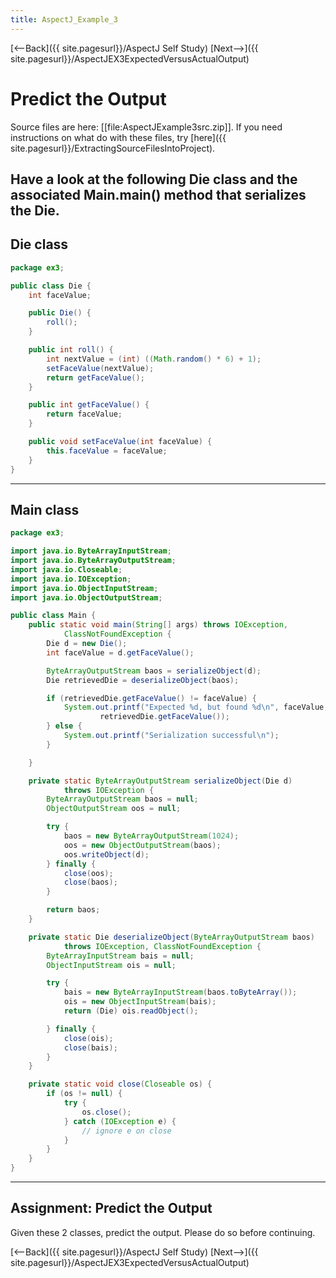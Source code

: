 ```yaml
---
title: AspectJ_Example_3
---
```

[<--Back]({{ site.pagesurl}}/AspectJ Self Study) [Next-->]({{ site.pagesurl}}/AspectJEX3ExpectedVersusActualOutput)

# Predict the Output
Source files are here: [[file:AspectJExample3src.zip]]. If you need instructions on what do with these files, try [here]({{ site.pagesurl}}/ExtractingSourceFilesIntoProject).

Have a look at the following Die class and the associated Main.main() method that serializes the Die.
----
## Die class
```java
package ex3;

public class Die {
    int faceValue;

    public Die() {
        roll();
    }

    public int roll() {
        int nextValue = (int) ((Math.random() * 6) + 1);
        setFaceValue(nextValue);
        return getFaceValue();
    }

    public int getFaceValue() {
        return faceValue;
    }

    public void setFaceValue(int faceValue) {
        this.faceValue = faceValue;
    }
}
```
----
## Main class
```java
package ex3;

import java.io.ByteArrayInputStream;
import java.io.ByteArrayOutputStream;
import java.io.Closeable;
import java.io.IOException;
import java.io.ObjectInputStream;
import java.io.ObjectOutputStream;

public class Main {
    public static void main(String[] args) throws IOException,
            ClassNotFoundException {
        Die d = new Die();
        int faceValue = d.getFaceValue();

        ByteArrayOutputStream baos = serializeObject(d);
        Die retrievedDie = deserializeObject(baos);

        if (retrievedDie.getFaceValue() != faceValue) {
            System.out.printf("Expected %d, but found %d\n", faceValue,
                    retrievedDie.getFaceValue());
        } else {
            System.out.printf("Serialization successful\n");
        }

    }

    private static ByteArrayOutputStream serializeObject(Die d)
            throws IOException {
        ByteArrayOutputStream baos = null;
        ObjectOutputStream oos = null;

        try {
            baos = new ByteArrayOutputStream(1024);
            oos = new ObjectOutputStream(baos);
            oos.writeObject(d);
        } finally {
            close(oos);
            close(baos);
        }

        return baos;
    }

    private static Die deserializeObject(ByteArrayOutputStream baos)
            throws IOException, ClassNotFoundException {
        ByteArrayInputStream bais = null;
        ObjectInputStream ois = null;

        try {
            bais = new ByteArrayInputStream(baos.toByteArray());
            ois = new ObjectInputStream(bais);
            return (Die) ois.readObject();

        } finally {
            close(ois);
            close(bais);
        }
    }

    private static void close(Closeable os) {
        if (os != null) {
            try {
                os.close();
            } catch (IOException e) {
                // ignore e on close
            }
        }
    }
}
```
----
## Assignment: Predict the Output
Given these 2 classes, predict the output. Please do so before continuing.

[<--Back]({{ site.pagesurl}}/AspectJ Self Study) [Next-->]({{ site.pagesurl}}/AspectJEX3ExpectedVersusActualOutput)